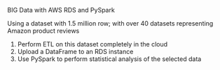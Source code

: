 BIG Data with AWS RDS and PySpark

Using a dataset with 1.5 million row; with over 40 datasets representing Amazon product reviews
  1. Perform ETL on this dataset completely in the cloud
  2. Upload a DataFrame to an RDS instance
  3. Use PySpark to perform statistical analysis of the selected data

